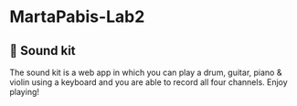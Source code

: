 # MartaPabis-Lab2

## :violin: Sound kit
The sound kit is a web app in which you can play a drum, guitar, piano & violin using a keyboard and you are able to record all four channels. Enjoy playing!
